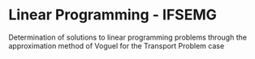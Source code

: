# Linear Programming - IFSEMG

Determination of solutions to linear programming problems through the approximation method of Voguel for the Transport Problem case
